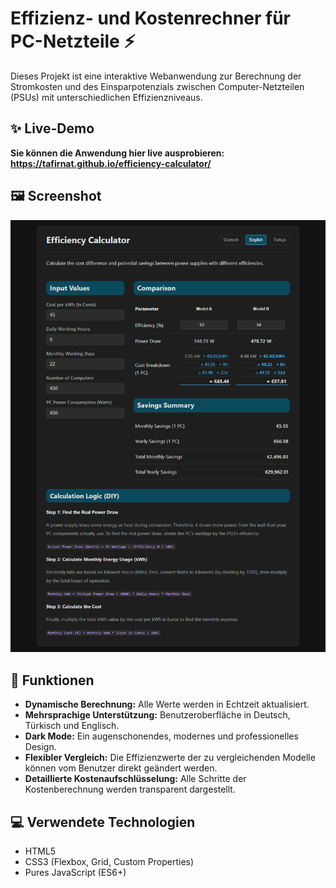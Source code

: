 # Effizienz- und Kostenrechner für PC-Netzteile ⚡

Dieses Projekt ist eine interaktive Webanwendung zur Berechnung der Stromkosten und des Einsparpotenzials zwischen Computer-Netzteilen (PSUs) mit unterschiedlichen Effizienzniveaus.

## ✨ Live-Demo

**Sie können die Anwendung hier live ausprobieren: https://tafirnat.github.io/efficiency-calculator/**

## 🖼️ Screenshot

![Screenshot der Anwendung](app_screen.png)

## 🚀 Funktionen

- **Dynamische Berechnung:** Alle Werte werden in Echtzeit aktualisiert.
- **Mehrsprachige Unterstützung:** Benutzeroberfläche in Deutsch, Türkisch und Englisch.
- **Dark Mode:** Ein augenschonendes, modernes und professionelles Design.
- **Flexibler Vergleich:** Die Effizienzwerte der zu vergleichenden Modelle können vom Benutzer direkt geändert werden.
- **Detaillierte Kostenaufschlüsselung:** Alle Schritte der Kostenberechnung werden transparent dargestellt.

## 💻 Verwendete Technologien

- HTML5
- CSS3 (Flexbox, Grid, Custom Properties)
- Pures JavaScript (ES6+)
